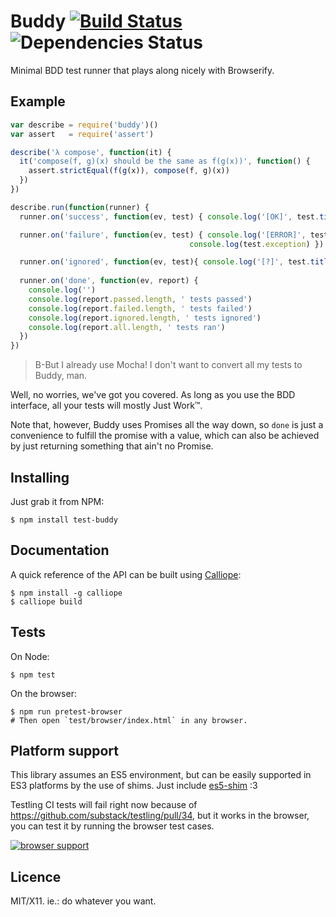 # Buddy [![Build Status](https://travis-ci.org/buddyjs/buddy.png)](https://travis-ci.org/buddyjs/buddy)  ![Dependencies Status](https://david-dm.org/buddyjs/buddy.png)

Minimal BDD test runner that plays along nicely with Browserify.


## Example

```js
var describe = require('buddy')()
var assert   = require('assert')

describe('λ compose', function(it) {
  it('compose(f, g)(x) should be the same as f(g(x))', function() {
    assert.strictEqual(f(g(x)), compose(f, g)(x))
  })
})

describe.run(function(runner) {
  runner.on('success', function(ev, test) { console.log('[OK]', test.title()) })

  runner.on('failure', function(ev, test) { console.log('[ERROR]', test.title())
                                        console.log(test.exception) })

  runner.on('ignored', function(ev, test){ console.log('[?]', test.title()) })
  
  runner.on('done', function(ev, report) {
    console.log('')
    console.log(report.passed.length, ' tests passed')
    console.log(report.failed.length, ' tests failed')
    console.log(report.ignored.length, ' tests ignored')
    console.log(report.all.length, ' tests ran')
  })
})
```

> B-But I already use Mocha! I don't want to convert all my tests to Buddy, man.

Well, no worries, we've got you covered. As long as you use the BDD interface,
all your tests will mostly Just Work™.

Note that, however, Buddy uses Promises all the way down, so `done` is just a
convenience to fulfill the promise with a value, which can also be achieved by
just returning something that ain't no Promise.


## Installing

Just grab it from NPM:

    $ npm install test-buddy


## Documentation

A quick reference of the API can be built using [Calliope][]:

    $ npm install -g calliope
    $ calliope build


## Tests

On Node:

    $ npm test
    
On the browser:

    $ npm run pretest-browser
    # Then open `test/browser/index.html` in any browser.

## Platform support

This library assumes an ES5 environment, but can be easily supported in ES3
platforms by the use of shims. Just include [es5-shim][] :3

Testling CI tests will fail right now because of
https://github.com/substack/testling/pull/34, but it works in the browser, you
can test it by running the browser test cases.

[![browser support](http://ci.testling.com/buddyjs/buddy.png)](http://ci.testling.com/buddyjs/buddy)


## Licence

MIT/X11. ie.: do whatever you want.

[Calliope]: https://github.com/killdream/calliope
[es5-shim]: https://github.com/kriskowal/es5-shim
